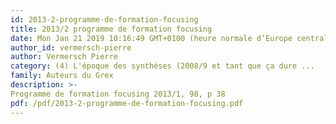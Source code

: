 ```yaml
---
id: 2013-2-programme-de-formation-focusing
title: 2013/2 programme de formation focusing
date: Mon Jan 21 2019 10:16:49 GMT+0100 (heure normale d’Europe centrale)
author_id: vermersch-pierre
author: Vermersch Pierre
category: (4) L'époque des synthèses (2008/9 et tant que ça dure ...
family: Auteurs du Grex
description: >-
Programme de formation focusing 2013/1, 98, p 38 
pdf: /pdf/2013-2-programme-de-formation-focusing.pdf
---
```

